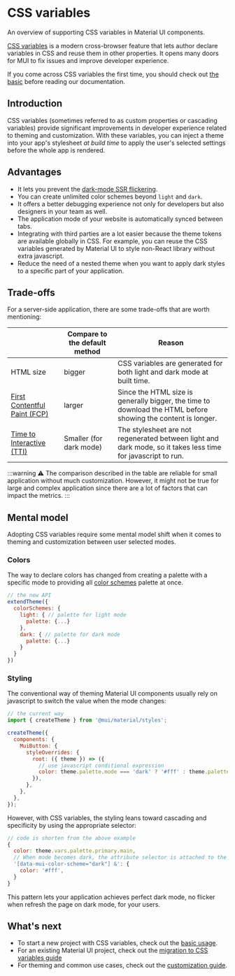 # CSS variables

<p class="description">An overview of supporting CSS variables in Material UI components.</p>

[CSS variables](https://www.w3.org/TR/css-variables-1/) is a modern cross-browser feature that lets author declare variables in CSS and reuse them in other properties. It opens many doors for MUI to fix issues and improve developer experience.

If you come across CSS variables the first time, you should check out [the basic](https://developer.mozilla.org/en-US/docs/Web/CSS/Using_CSS_custom_properties) before reading our documentation.

## Introduction

CSS variables (sometimes referred to as custom properties or cascading variables) provide significant improvements in developer experience related to theming and customization.
With these variables, you can inject a theme into your app's stylesheet _at build time_ to apply the user's selected settings before the whole app is rendered.

<!-- Link to the blog post -->

## Advantages

- It lets you prevent the [dark-mode SSR flickering](https://github.com/mui/material-ui/issues/27651).
- You can create unlimited color schemes beyond `light` and `dark`.
- It offers a better debugging experience not only for developers but also designers in your team as well.
- The application mode of your website is automatically synced between tabs.
- Integrating with third parties are a lot easier because the theme tokens are available globally in CSS. For example, you can reuse the CSS variables generated by Material UI to style non-React library without extra javascript.
- Reduce the need of a nested theme when you want to apply dark styles to a specific part of your application.

<!-- Checkout the blog post to see the demo -->

## Trade-offs

For a server-side application, there are some trade-offs that are worth mentioning:

|                                                       | Compare to the default method | Reason                                                                                                       |
| ----------------------------------------------------- | ----------------------------- | ------------------------------------------------------------------------------------------------------------ |
| HTML size                                             | bigger                        | CSS variables are generated for both light and dark mode at built time.                                      |
| [First Contentful Paint (FCP) ](https://web.dev/fcp/) | larger                        | Since the HTML size is generally bigger, the time to download the HTML before showing the content is longer. |
| [Time to Interactive (TTI)](https://web.dev/tti/)     | Smaller (for dark mode)       | The stylesheet are not regenerated between light and dark mode, so it takes less time for javascript to run. |

:::warning
⚠️ The comparison described in the table are reliable for small application without much customization. However, it might not be true for large and complex application since there are a lot of factors that can impact the metrics.
:::

## Mental model

Adopting CSS variables require some mental model shift when it comes to theming and customization between user selected modes.

### Colors

The way to declare colors has changed from creating a palette with a specific mode to providing all [color schemes](/material-ui/experimental-api/css-variables/customization/#color-schemes) palette at once.

```js
// the new API
extendTheme({
  colorSchemes: {
    light: { // palette for light mode
      palette: {...}
    },
    dark: { // palette for dark mode
      palette: {...}
    }
  }
})
```

### Styling

The conventional way of theming Material UI components usually rely on javascript to switch the value when the mode changes:

```js
// the current way
import { createTheme } from '@mui/material/styles';

createTheme({
  components: {
    MuiButton: {
      styleOverrides: {
        root: ({ theme }) => ({
          // use javascript conditional expression
          color: theme.palette.mode === 'dark' ? '#fff' : theme.palette.primary.main,
        }),
      },
    },
  },
});
```

However, with CSS variables, the styling leans toward cascading and specificity by using the appropriate selector:

```js
// code is shorten from the above example
{
  color: theme.vars.palette.primary.main,
  // When mode becomes dark, the attribute selector is attached to the <html> by default.
  '[data-mui-color-scheme="dark"] &': {
    color: '#fff',
  }
}
```

This pattern lets your application achieves perfect dark mode, no flicker when refresh the page on dark mode, for your users.

## What's next

- To start a new project with CSS variables, check out the [basic usage](/material-ui/experimental-api/css-variables/usage/).
- For an existing Material UI project, check out the [migration to CSS variables guide](/material-ui/experimental-api/css-variables/migration/)
- For theming and common use cases, check out the [customization guide](/material-ui/experimental-api/css-variables/customization/).
